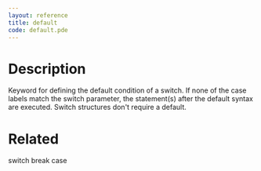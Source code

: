 ```yaml
---
layout: reference
title: default
code: default.pde
---
```


# Description

Keyword for defining the default condition of a switch. If none of the case labels match the switch parameter, the statement(s) after the default syntax are executed. Switch structures don't require a default.

# Related

switch
break
case
